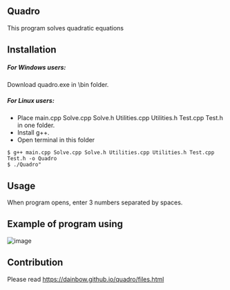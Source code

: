 ## Quadro
This program solves quadratic equations

## Installation
##### For Windows users:
Download quadro.exe in \bin folder.
##### For Linux users:
- Place main.cpp Solve.cpp Solve.h Utilities.cpp Utilities.h Test.cpp Test.h in one folder. 
- Install g++.
- Open terminal in this folder
```
$ g++ main.cpp Solve.cpp Solve.h Utilities.cpp Utilities.h Test.cpp Test.h -o Quadro
$ ./Quadro"
```
## Usage
When program opens, enter 3 numbers separated by spaces.

## Example of program using
![image](https://user-images.githubusercontent.com/26509840/131129805-5a31048a-fe95-42fd-8686-4d1709f44a64.png)

## Contribution
Please read https://dainbow.github.io/quadro/files.html
